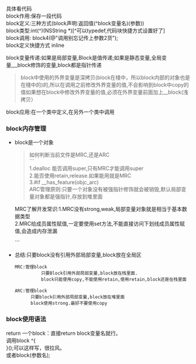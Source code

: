 具体看代码  
block作用:保存一段代码  
block定义:三种方式\(block声明:返回值\(^block变量名\)\(参数\)\)  
block类型:int\(^\)\(NSString \*\)[^可以typedef,代码块快捷方式设置好了]  
block调用: block4\(@"调用别忘记传上参数2货"\);  
block定义快捷方式 inline

block变量传递:如果是局部变量,Block是值传递;如果是静态变量,全局变量,\_\_block修饰的变量,block都是指针传递

> block中使用的外界变量是深拷贝\(block在棧中，所以block内部的对象也是在棧中的\)的,所以在调用之前修改外界变量的值,不会影响到block中copy的值如果想在block中修改外界变量的值,必须在外界变量前面加上\_\_block\(浅拷贝）

block应用:在一个类中定义,在另外一个类中调用

### block内存管理

* block是一个对象

  > 如何判断当前文件是MRC,还是ARC  
  > \`\`\`  
  >  1.dealloc 能否调用super,只有MRC才能调用super  
  >  2.能否使用retain,release.如果能用就是MRC  
  >  3.\#if \_\_has\_feature\(objc\_arc\)  
  >  ARC管理原则:只要一个对象没有被强指针修饰就会被销毁,默认局部变量对象都是强指针,存放到堆里面

  MRC了解开发常识:1.MRC没有strong,weak,局部变量对象就是相当于基本数据类型  
                 2.MRC给成员属性赋值,一定要使用set方法,不能直接访问下划线成员属性赋值,会造成内存泄漏

  \`\`\`

* 总结:只要block没有引用外部局部变量,block放在全局区

  ```
  MRC:管理block
            只要Block引用外部局部变量,block放在栈里面.
            block只能使用copy,不能使用retain,使用retain,block还是在栈里面

  ARC:管理block
        只要block引用外部局部变量,block放在堆里面
        block使用strong.最好不要使用copy
  ```

### block使用语法

return 一个block：直接return block变量名就行。  
调用block ^{  
           }\(\);可以这样写，很拉风。  
           或者block\(参数名\);

  


